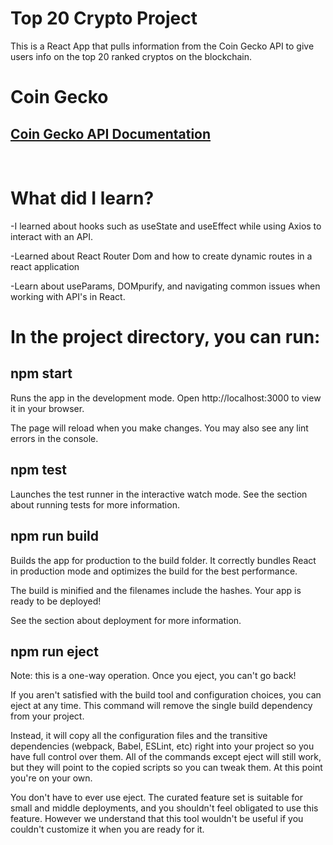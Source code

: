 # Top 20 Crypto Project

This is a React App that pulls information from the Coin Gecko API to give users info on the top 20 ranked cryptos on the blockchain. 

# Coin Gecko

## [Coin Gecko API Documentation][Coin-Gecko]

<br />

# What did I learn?

-I learned about hooks such as useState and useEffect while using Axios to interact with an API. 

-Learned about React Router Dom and how to create dynamic routes in a react application

-Learn about useParams, DOMpurify, and navigating common issues when working with API's in React.

# In the project directory, you can run:

## npm start
Runs the app in the development mode.
Open http://localhost:3000 to view it in your browser.

The page will reload when you make changes.
You may also see any lint errors in the console.

## npm test
Launches the test runner in the interactive watch mode.
See the section about running tests for more information.

## npm run build
Builds the app for production to the build folder.
It correctly bundles React in production mode and optimizes the build for the best performance.

The build is minified and the filenames include the hashes.
Your app is ready to be deployed!

See the section about deployment for more information.

## npm run eject
Note: this is a one-way operation. Once you eject, you can't go back!

If you aren't satisfied with the build tool and configuration choices, you can eject at any time. This command will remove the single build dependency from your project.

Instead, it will copy all the configuration files and the transitive dependencies (webpack, Babel, ESLint, etc) right into your project so you have full control over them. All of the commands except eject will still work, but they will point to the copied scripts so you can tweak them. At this point you're on your own.

You don't have to ever use eject. The curated feature set is suitable for small and middle deployments, and you shouldn't feel obligated to use this feature. However we understand that this tool wouldn't be useful if you couldn't customize it when you are ready for it.

[Coin-Gecko]: https://www.coingecko.com/en/api/documentation